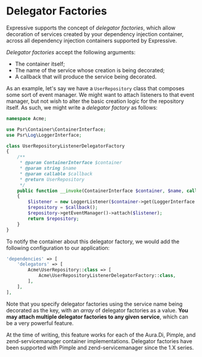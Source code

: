 # Delegator Factories

Expressive supports the concept of _delegator factories_, which allow decoration
of services created by your dependency injection container, across all
dependency injection containers supported by Expressive.

_Delegator factories_ accept the following arguments:

- The container itself;
- The name of the service whose creation is being decorated;
- A callback that will produce the service being decorated.

As an example, let's say we have a `UserRepository` class that composes some sort of
event manager. We might want to attach listeners to that event manager, but not
wish to alter the basic creation logic for the repository itself. As such, we
might write a _delegator factory_ as follows:

```php
namespace Acme;

use Psr\Container\ContainerInterface;
use Psr\Log\LoggerInterface;

class UserRepositoryListenerDelegatorFactory
{
    /**
     * @param ContainerInterface $container
     * @param string $name
     * @param callable $callback
     * @return UserRepository
     */
    public function __invoke(ContainerInterface $container, $name, callable $callback)
    {
        $listener = new LoggerListener($container->get(LoggerInterface::class));
        $repository = $callback();
        $repository->getEventManager()->attach($listener);
        return $repository;
    }
}
```

To notify the container about this delegator factory, we would add the following
configuration to our application:

```php
'dependencies' => [
    'delegators' => [
        Acme\UserRepository::class => [
            Acme\UserRepositoryListenerDelegatorFactory::class,
        ],
    ],
],
```

Note that you specify delegator factories using the service name being decorated
as the key, with an _array_ of delegator factories as a value. **You may attach
multiple delegator factories to any given service**, which can be a very
powerful feature.

At the time of writing, this feature works for each of the Aura.Di, Pimple, and
zend-servicemanager container implementations. Delegator factories have been
supported with Pimple and zend-servicemanager since the 1.X series.
